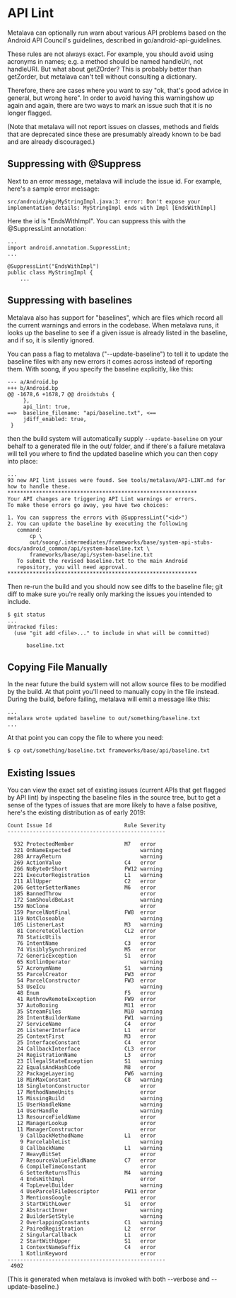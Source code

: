 # API Lint

Metalava can optionally run warn about various API problems based on the Android
API Council's guidelines, described in go/android-api-guidelines.

These rules are not always exact. For example, you should avoid using acronyms
in names; e.g. a method should be named handleUri, not handleURI. But what about
getZOrder?  This is probably better than getZorder, but metalava can't tell
without consulting a dictionary.

Therefore, there are cases where you want to say "ok, that's good advice in
general, but wrong here". In order to avoid having this warningshow up again
and again, there are two ways to mark an issue such that it is no longer
flagged.

(Note that metalava will not report issues on classes, methods and fields that
are deprecated since these are presumably already known to be bad and are already
discouraged.)

## Suppressing with @Suppress

Next to an error message, metalava will include the issue id. For example,
here's a sample error message:

    src/android/pkg/MyStringImpl.java:3: error: Don't expose your implementation details: MyStringImpl ends with Impl [EndsWithImpl]

Here the id is "EndsWithImpl". You can suppress this with the @SuppressLint
annotation:

    ...
    import android.annotation.SuppressLint;
    ...

    @SuppressLint("EndsWithImpl")
    public class MyStringImpl {
        ...

## Suppressing with baselines

Metalava also has support for "baselines", which are files which record all the
current warnings and errors in the codebase. When metalava runs, it looks up the
baseline to see if a given issue is already listed in the baseline, and if so,
it is silently ignored.

You can pass a flag to metalava ("--update-baseline") to tell it to update the
baseline files with any new errors it comes across instead of reporting
them. With soong, if you specify the baseline explicitly, like this:

    --- a/Android.bp
    +++ b/Android.bp
    @@ -1678,6 +1678,7 @@ droidstubs {
         },
         api_lint: true,
    ==>  baseline_filename: "api/baseline.txt", <==
         jdiff_enabled: true,
     }

then the build system will automatically supply `--update-baseline` on your
behalf to a generated file in the out/ folder, and if there's a failure metalava
will tell you where to find the updated baseline which you can then copy into
place:

    ...
    93 new API lint issues were found. See tools/metalava/API-LINT.md for how to handle these.
    ************************************************************
    Your API changes are triggering API Lint warnings or errors.
    To make these errors go away, you have two choices:

    1. You can suppress the errors with @SuppressLint("<id>")
    2. You can update the baseline by executing the following
       command:
           cp \
           out/soong/.intermediates/frameworks/base/system-api-stubs-docs/android_common/api/system-baseline.txt \
           frameworks/base/api/system-baseline.txt
       To submit the revised baseline.txt to the main Android
       repository, you will need approval.
    ************************************************************



Then re-run the build and you should now see diffs to the baseline file; git
diff to make sure you're really only marking the issues you intended to include.

    $ git status
    ...
    Untracked files:
      (use "git add <file>..." to include in what will be committed)

          baseline.txt

## Copying File Manually

In the near future the build system will not allow source files to be modified
by the build. At that point you'll need to manually copy in the file instead.
During the build, before failing, metalava will emit a message like this:

    ...
    metalava wrote updated baseline to out/something/baseline.txt
    ...

At that point you can copy the file to where you need:

```sh
$ cp out/something/baseline.txt frameworks/base/api/baseline.txt
```

## Existing Issues

You can view the exact set of existing issues (current APIs that get flagged by
API lint) by inspecting the baseline files in the source tree, but to get a
sense of the types of issues that are more likely to have a false positive,
here's the existing distribution as of early 2019:

    Count Issue Id                       Rule Severity
    --------------------------------------------------

      932 ProtectedMember                M7   error
      321 OnNameExpected                      warning
      288 ArrayReturn                         warning
      269 ActionValue                    C4   error
      266 NoByteOrShort                  FW12 warning
      221 ExecutorRegistration           L1   warning
      211 AllUpper                       C2   error
      206 GetterSetterNames              M6   error
      185 BannedThrow                         error
      172 SamShouldBeLast                     warning
      159 NoClone                             error
      159 ParcelNotFinal                 FW8  error
      119 NotCloseable                        warning
      105 ListenerLast                   M3   warning
       81 ConcreteCollection             CL2  error
       78 StaticUtils                         error
       76 IntentName                     C3   error
       74 VisiblySynchronized            M5   error
       72 GenericException               S1   error
       65 KotlinOperator                      warning
       57 AcronymName                    S1   warning
       55 ParcelCreator                  FW3  error
       54 ParcelConstructor              FW3  error
       53 UseIcu                              warning
       48 Enum                           F5   error
       41 RethrowRemoteException         FW9  error
       37 AutoBoxing                     M11  error
       35 StreamFiles                    M10  warning
       28 IntentBuilderName              FW1  warning
       27 ServiceName                    C4   error
       26 ListenerInterface              L1   error
       25 ContextFirst                   M3   error
       25 InterfaceConstant              C4   error
       24 CallbackInterface              CL3  error
       24 RegistrationName               L3   error
       23 IllegalStateException          S1   warning
       22 EqualsAndHashCode              M8   error
       22 PackageLayering                FW6  warning
       18 MinMaxConstant                 C8   warning
       18 SingletonConstructor                error
       17 MethodNameUnits                     error
       15 MissingBuild                        warning
       15 UserHandleName                      warning
       14 UserHandle                          warning
       13 ResourceFieldName                   error
       12 ManagerLookup                       error
       11 ManagerConstructor                  error
        9 CallbackMethodName             L1   error
        9 ParcelableList                      warning
        8 CallbackName                   L1   warning
        7 HeavyBitSet                         error
        7 ResourceValueFieldName         C7   error
        6 CompileTimeConstant                 error
        6 SetterReturnsThis              M4   warning
        4 EndsWithImpl                        error
        4 TopLevelBuilder                     warning
        4 UseParcelFileDescriptor        FW11 error
        3 MentionsGoogle                      error
        3 StartWithLower                 S1   error
        2 AbstractInner                       warning
        2 BuilderSetStyle                     warning
        2 OverlappingConstants           C1   warning
        2 PairedRegistration             L2   error
        2 SingularCallback               L1   error
        2 StartWithUpper                 S1   error
        1 ContextNameSuffix              C4   error
        1 KotlinKeyword                       error
    --------------------------------------------------
     4902

(This is generated when metalava is invoked with both --verbose and --update-baseline.)
